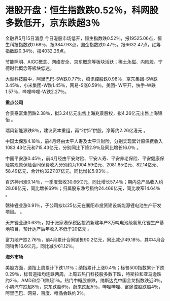 # 港股开盘：恒生指数跌0.52％，科网股多数低开，京东跌超3％

金融界5月15日消息
今日港股市场低开，恒生指数跌0.52％，报19525.06点，恒生科技指数跌0.68％，报3847.93点，国企指数跌0.47％，报6632.47点，红筹指数跌0.34％，报4032.26点。

节能照明、AIGC概念、网络安全、京东概念等板块活跃；稀土永磁、内险股、宁德时代概念等板块低迷。

大型科技股中，阿里巴巴-SW跌0.77％，腾讯控股跌0.98％，京东集团-SW跌3.45％，小米集团-W跌1.45％，网易-S涨0.59％，美团-
W平开，快手-W跌1.57％，哔哩哔哩-W跌2.27％。

**重点公司**

合景泰富集团跌2.38％，拟3.24亿元出售上海兆景股权，拟4.26亿元出售上海锦怡 。

瑞风新能源跌8％，建议资本重组，再“2供5”供股，净筹约2.26亿港元 。

中国太保涨4.18％，前4月经由太平人寿及太平洋财险，分别实现累计原保费收入1083.43亿元和715.43亿元，分别同比下降2.9％及同比增长16.0％
。

中国平安涨0.45％，前4月经由平安财险、平安人寿、平安养老保险、平安健康保险实现原保险合同保费收入分别约为1004.59亿元、2081.85亿元、82.14亿元、58.49亿元，合计约3227.07亿元，同比增长5.93％
。

百济神州涨0.14％，一季度营收30.66亿元，同比增长57.4％；期内总产品收入约28.08亿元，同比增长69％；归属股东净亏损约24.466亿元，同比收窄14.64％
。

赣锋锂业涨0.91％，子公司拟以25亿元在襄阳市投资建设新能源锂电池生产研发项目。 。

天齐锂业涨0.63％，拟于张家港保税区投资新建年产3万吨电池级氢氧化锂生产基地项目，预计达产后年收入不低于20亿元 。

富力地产跌2.76％，前4月累计合同销售90.2亿元，同比减少49.18％，其中4月合同销售16.6亿元，同比减少61.12％。

**海外市场**

美股方面，道指上周累计下跌1.11％；纳指累计上涨0.4％；标普500指数累计下跌0.29％，标普道指均连跌两周。上周五热门科技股多数下跌，特斯拉和亚马逊跌约2％，AMD和奈飞跌超1％。热门中概股普跌，纳斯达克中国金龙指数跌近3％。小鹏汽车跌超8％，京东跌超6％，蔚来跌超5％，哔哩哔哩、富途控股跌超4％，阿里巴巴、网易、百度、唯品会跌约3％。

